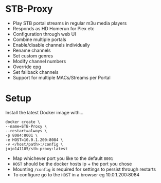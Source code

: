 # STB-Proxy

- Play STB portal streams in regular m3u media players
- Responds as HD Homerun for Plex etc
- Configuration through web UI
- Combine multiple portals
- Enable/disable channels individually
- Rename channels
- Set custom genres
- Modify channel numbers
- Override epg
- Set fallback channels
- Support for multiple MACs/Streams per Portal


# Setup

Install the latest Docker image with...

```
docker create \
--name=STB-Proxy \
--restart=always \
-p 8084:8001 \
-e HOST=10.0.1.200:8084 \
-v </host/path>:/config \
jojo141185/stb-proxy:latest
```

- Map whichever port you like to the default `8001`
- `HOST` should be the docker hosts ip + the port you chose
- Mounting `/config` is required for settings to persist through restarts
- To configure go to the `HOST` in a browser eg 10.0.1.200:8084